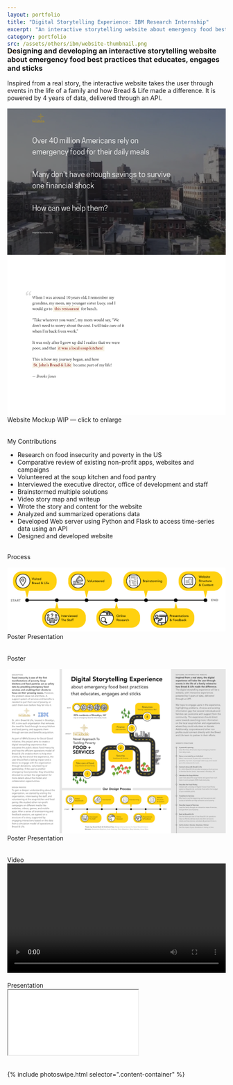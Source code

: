```yaml
---
layout: portfolio
title: "Digital Storytelling Experience: IBM Research Internship"
excerpt: "An interactive storytelling website about emergency food best practices that educates, engages and sticks"
category: portfolio
src: /assets/others/ibm/website-thumbnail.png
---
```



<h3 class="lead" style="margin-top: -2.1rem;">
    <strong>Designing and developing an interactive storytelling website about emergency food best practices that educates, engages and sticks
    </strong>
</h3>

Inspired from a real story, the interactive website takes the user through events in the life of a family and how Bread & Life made a difference. It is powered by 4 years of data, delivered through an API.


<!-- <div class='row' style='overflow-y: auto; max-height: 50vh;'>
    <a href="" target="_blank">
        <img src="">
    </a>
</div> -->

<figure itemprop="associatedMedia" itemscope itemtype="http://schema.org/ImageObject" class="item">
   <a href="/assets/others/ibm/website.png" itemprop="contentUrl" data-size="1400x11432" class="no-decoration" target="_blank">
       <img src="/assets/others/ibm/website-thumbnail.png" itemprop="thumbnail" alt="Website Mockup" />
   </a>
   <figcaption>Website Mockup WIP — click to enlarge</figcaption>
</figure>
<br>

<div class="bar"></div>
<label>My Contributions</label>

- Research on food insecurity and poverty in the US
- Comparative review of existing non-profit apps, websites and campaigns
- Volunteered at the soup kitchen and food pantry
- Interviewed the executive director, office of development and staff
- Brainstormed multiple solutions
- Video story map and writeup
- Wrote the story and content for the website
- Analyzed and summarized operations data
- Developed Web server using Python and Flask to access time-series data using an API
- Designed and developed website

<br>

<div class="bar"></div>
<label>Process</label>

<figure itemprop="associatedMedia" itemscope itemtype="http://schema.org/ImageObject" class="item">
   <a href="/assets/others/ibm/process.png" itemprop="contentUrl" data-size="1700x500" class="no-decoration" target="_blank">
       <img src="/assets/others/ibm/process.png" itemprop="thumbnail" alt="Process" />
   </a>
   <figcaption>Poster Presentation</figcaption>
</figure>
<br>

<div class="bar"></div>
<label>Poster</label>

<figure itemprop="associatedMedia" itemscope itemtype="http://schema.org/ImageObject" class="item">
   <a href="/assets/others/ibm/poster.png" itemprop="contentUrl" data-size="3456x2592" class="no-decoration" target="_blank">
       <img src="/assets/others/ibm/poster-thumbnail.png" itemprop="thumbnail" alt="Poster Presentation" />
   </a>
   <figcaption>Poster Presentation</figcaption>
</figure>

<br>

<div class="bar"></div>
<label>Video</label>

<div class='row'>
    <video src="https://www.dropbox.com/s/do22x1r5b09sb5k/Bread%20and%20Life%20Project%20-%20Anand%20Doshi%20-%20Hrishikesh%20Rao.mp4?dl=1" controls
    style='width: 100%;'></video>
</div>


<br>

<div class="bar"></div>
<label>Presentation</label>

<div class="embed-responsive embed-responsive-4by3">
  <iframe class="embed-responsive-item" src="//www.slideshare.net/slideshow/embed_code/key/J5YFHO3A7pC9Ld" allowfullscreen></iframe>
</div>

<br>

<!-- <div class="bar"></div>
<label>Photos</label> -->


{% include photoswipe.html selector=".content-container" %}

<style>
figure {
    margin: 1rem 0;
}
</style>
